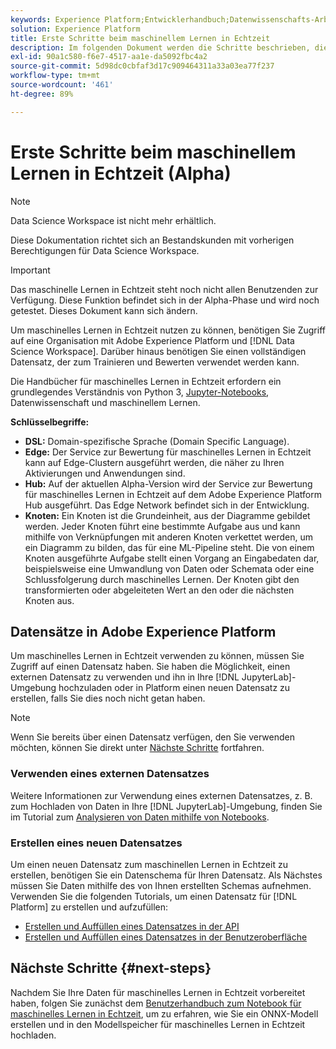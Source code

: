 ```yaml
---
keywords: Experience Platform;Entwicklerhandbuch;Datenwissenschafts-Arbeitsbereich;beliebte Themen;maschinelles Lernen in Echtzeit;
solution: Experience Platform
title: Erste Schritte beim maschinellem Lernen in Echtzeit
description: Im folgenden Dokument werden die Schritte beschrieben, die zum Erstellen eines Modells für maschinelles Lernen in Echtzeit in Adobe Experience Platform erforderlich sind.
exl-id: 90a1c580-f6e7-4517-aa1e-da5092fbc4a2
source-git-commit: 5d98dc0cbfaf3d17c909464311a33a03ea77f237
workflow-type: tm+mt
source-wordcount: '461'
ht-degree: 89%

---
```


# Erste Schritte beim maschinellem Lernen in Echtzeit (Alpha)

>[!NOTE]
>
>Data Science Workspace ist nicht mehr erhältlich.
>
>Diese Dokumentation richtet sich an Bestandskunden mit vorherigen Berechtigungen für Data Science Workspace.

>[!IMPORTANT]
>
>Das maschinelle Lernen in Echtzeit steht noch nicht allen Benutzenden zur Verfügung. Diese Funktion befindet sich in der Alpha-Phase und wird noch getestet. Dieses Dokument kann sich ändern.

Um maschinelles Lernen in Echtzeit nutzen zu können, benötigen Sie Zugriff auf eine Organisation mit Adobe Experience Platform und [!DNL Data Science Workspace]. Darüber hinaus benötigen Sie einen vollständigen Datensatz, der zum Trainieren und Bewerten verwendet werden kann.

Die Handbücher für maschinelles Lernen in Echtzeit erfordern ein grundlegendes Verständnis von Python 3, [Jupyter-Notebooks](../jupyterlab/overview.md), Datenwissenschaft und maschinellem Lernen.

**Schlüsselbegriffe:**

- **DSL:** Domain-spezifische Sprache (Domain Specific Language).
- **Edge:** Der Service zur Bewertung für maschinelles Lernen in Echtzeit kann auf Edge-Clustern ausgeführt werden, die näher zu Ihren Aktivierungen und Anwendungen sind.
- **Hub:** Auf der aktuellen Alpha-Version wird der Service zur Bewertung für maschinelles Lernen in Echtzeit auf dem Adobe Experience Platform Hub ausgeführt. Das Edge Network befindet sich in der Entwicklung.
- **Knoten:** Ein Knoten ist die Grundeinheit, aus der Diagramme gebildet werden. Jeder Knoten führt eine bestimmte Aufgabe aus und kann mithilfe von Verknüpfungen mit anderen Knoten verkettet werden, um ein Diagramm zu bilden, das für eine ML-Pipeline steht. Die von einem Knoten ausgeführte Aufgabe stellt einen Vorgang an Eingabedaten dar, beispielsweise eine Umwandlung von Daten oder Schemata oder eine Schlussfolgerung durch maschinelles Lernen. Der Knoten gibt den transformierten oder abgeleiteten Wert an den oder die nächsten Knoten aus.

## Datensätze in Adobe Experience Platform

Um maschinelles Lernen in Echtzeit verwenden zu können, müssen Sie Zugriff auf einen Datensatz haben. Sie haben die Möglichkeit, einen externen Datensatz zu verwenden und ihn in Ihre [!DNL JupyterLab]-Umgebung hochzuladen oder in Platform einen neuen Datensatz zu erstellen, falls Sie dies noch nicht getan haben.

>[!NOTE]
>
>Wenn Sie bereits über einen Datensatz verfügen, den Sie verwenden möchten, können Sie direkt unter [Nächste Schritte](#next-steps) fortfahren.

### Verwenden eines externen Datensatzes

Weitere Informationen zur Verwendung eines externen Datensatzes, z. B. zum Hochladen von Daten in Ihre [!DNL JupyterLab]-Umgebung, finden Sie im Tutorial zum [Analysieren von Daten mithilfe von Notebooks](../jupyterlab/analyze-your-data.md#external-data).

### Erstellen eines neuen Datensatzes

Um einen neuen Datensatz zum maschinellen Lernen in Echtzeit zu erstellen, benötigen Sie ein Datenschema für Ihren Datensatz. Als Nächstes müssen Sie Daten mithilfe des von Ihnen erstellten Schemas aufnehmen. Verwenden Sie die folgenden Tutorials, um einen Datensatz für [!DNL Platform] zu erstellen und aufzufüllen:

- [Erstellen und Auffüllen eines Datensatzes in der API](../../catalog/datasets/create.md)
- [Erstellen und Auffüllen eines Datensatzes in der Benutzeroberfläche](../../ingestion/tutorials/ingest-batch-data.md)

## Nächste Schritte {#next-steps}

Nachdem Sie Ihre Daten für maschinelles Lernen in Echtzeit vorbereitet haben, folgen Sie zunächst dem [Benutzerhandbuch zum Notebook für maschinelles Lernen in Echtzeit](./rtml-authoring-notebook.md), um zu erfahren, wie Sie ein ONNX-Modell erstellen und in den Modellspeicher für maschinelles Lernen in Echtzeit hochladen.
